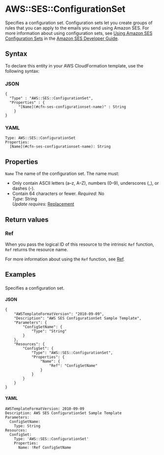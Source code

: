# AWS::SES::ConfigurationSet<a name="aws-resource-ses-configurationset"></a>

Specifies a configuration set\. Configuration sets let you create groups of rules that you can apply to the emails you send using Amazon SES\. For more information about using configuration sets, see [Using Amazon SES Configuration Sets](https://docs.aws.amazon.com/ses/latest/DeveloperGuide/using-configuration-sets.html) in the [Amazon SES Developer Guide](https://docs.aws.amazon.com/ses/latest/DeveloperGuide/)\.

## Syntax<a name="aws-resource-ses-configurationset-syntax"></a>

To declare this entity in your AWS CloudFormation template, use the following syntax:

### JSON<a name="aws-resource-ses-configurationset-syntax.json"></a>

```
{
  "Type" : "AWS::SES::ConfigurationSet",
  "Properties" : {
      "[Name](#cfn-ses-configurationset-name)" : String
    }
}
```

### YAML<a name="aws-resource-ses-configurationset-syntax.yaml"></a>

```
Type: AWS::SES::ConfigurationSet
Properties: 
  [Name](#cfn-ses-configurationset-name): String
```

## Properties<a name="aws-resource-ses-configurationset-properties"></a>

`Name`  <a name="cfn-ses-configurationset-name"></a>
The name of the configuration set\. The name must:  
+ Only contain ASCII letters \(a–z, A–Z\), numbers \(0–9\), underscores \(\_\), or dashes \(\-\)\.
+ Contain 64 characters or fewer\.
*Required*: No  
*Type*: String  
*Update requires*: [Replacement](https://docs.aws.amazon.com/AWSCloudFormation/latest/UserGuide/using-cfn-updating-stacks-update-behaviors.html#update-replacement)

## Return values<a name="aws-resource-ses-configurationset-return-values"></a>

### Ref<a name="aws-resource-ses-configurationset-return-values-ref"></a>

When you pass the logical ID of this resource to the intrinsic `Ref` function, `Ref` returns the resource name\.

For more information about using the `Ref` function, see [Ref](https://docs.aws.amazon.com/AWSCloudFormation/latest/UserGuide/intrinsic-function-reference-ref.html)\.

## Examples<a name="aws-resource-ses-configurationset--examples"></a>

### <a name="aws-resource-ses-configurationset--examples--"></a>

Specifies a configuration set\.

#### JSON<a name="aws-resource-ses-configurationset--examples----json"></a>

```
{
    "AWSTemplateFormatVersion": "2010-09-09",
    "Description": "AWS SES ConfigurationSet Sample Template",
    "Parameters": {
        "ConfigSetName": {
            "Type": "String"
        }
    },
    "Resources": {
        "ConfigSet": {
            "Type": "AWS::SES::ConfigurationSet",
            "Properties": {
                "Name": {
                    "Ref": "ConfigSetName"
                }
            }
        }
    }
}
```

#### YAML<a name="aws-resource-ses-configurationset--examples----yaml"></a>

```
AWSTemplateFormatVersion: 2010-09-09
Description: AWS SES ConfigurationSet Sample Template
Parameters:
  ConfigSetName:
    Type: String
Resources:
  ConfigSet:
    Type: 'AWS::SES::ConfigurationSet'
    Properties:
      Name: !Ref ConfigSetName
```